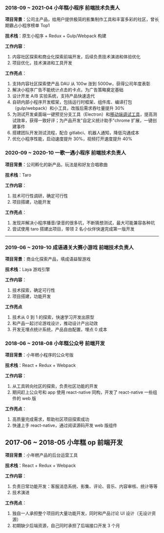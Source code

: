 ### 2018-09 ~ 2021-04 小年糕小程序 前端技术负责人

**项目背景**：公司主产品，给用户提供极简的影集制作工具和丰富多彩的社区，曾长期霸占小程序榜单 Top1

**技术栈**：原生小程序 + Redux + Gulp/Webpack 构建

**工作内容**：

1. 内容社区探索和商业化探索前端开发，后续负责技术演进和体验优化
2. 项目优化，技术演进和工具开发

**工作亮点**：

1. 支持内容社区探索使产品 DAU 从 100w 涨到 5000w，获得公司年度表彰
2. 解决小程序广告不能统计点击的卡点，为广告策略奠定基础
3. 设计开发 A/B 实验系统，支持产品快速迭代
4. 自研内部小程序开发框架，包括运行时框架、组件库、编译打包（gulp/webpack）和小工具，改版后需求吞吐量提升 30%
5. 为测试开发桌面端一键预览分支工具（Electron）和[移动端调试工具](https://github.com/littleprincewdk/ahaha-devtools)，提高测试效率，获得一致好评；为产品开发"自定义统计助手"chrome 扩展，一键创建事件
6. 搭建团队开发测试流程，配合 gitlabci、机器人通知，降低沟通成本
7. 优化小程序性能，启动速度提升 30%，视频打开速度提升 40%

### 2020-09 ~ 2020-10 一歌一遇小程序 前端技术负责人

**项目背景**：公司孵化的新产品，玩法是和好友合唱歌曲

**技术栈**：Taro

**工作内容**：

1. 技术可行性调研，确定可行性
2. 项目搭建，功能开发

**工作亮点**：

1. 发现并解决小程序播音/录音的很多坑，不断猜想测试，最大可能兼容各种坑
2. 尝试使用 taro 搭建出项目，带领 2 名小伙伴快速完成第一版开发

---

### 2019-06 ~ 2019-10 成语通关大赛小游戏 前端技术负责人

**项目背景**：商业化探索产品，填成语益智游戏

**技术栈**：Laya 游戏引擎

**工作内容**：

1. 技术探索，确定可行性
2. 项目搭建，功能开发

**工作亮点**

1. 技术从 0 到 1 的探索，快速学习开发出原型
2. 和产品一起讨论游戏设计，推动设计产出动效
3. 开发无埋点统计系统，产品自由配置，埋点 0 成本

### 2018-06 ~ 2018-08 小年糕公众号 前端开发

**项目背景**：小年糕小程序的公众号版

**技术栈**：React + Redux + Webpack

**工作内容**：

1. 从工具转向社区的探索，负责社区功能的开发
2. 期间赶上公众号和 app 使用 react-native 同构，开发了 react-native 一些组件的 web 版

**工作亮点**：

1. 高质量完成需求，帮助社区项目探索成功
2. 快速上手 react-native，通过阅读源码开发 web 版组件

## 2017-06 ~ 2018-05 小年糕 op 前端开发

**项目背景**：小年糕产品的后台运营工具

**技术栈**：React + Redux + Webpack

**工作内容**：

1. 负责日常功能开发：客服消息系统、影集、评论、音乐、内容审核、统计等等
2. 技术演进

**工作亮点**：

1. 独自一人承担整个项目的大量功能开发，同时和产品讨论 UI 设计（无设计资源）
2. 初期缺少后端资源，自己同时承担了后端接口开发 3 个月
